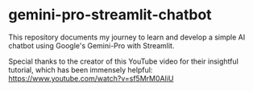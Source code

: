 # gemini-pro-streamlit-chatbot
This repository documents my journey to learn and develop a simple AI chatbot using Google's Gemini-Pro with Streamlit.

Special thanks to the creator of this YouTube video for their insightful tutorial, which has been immensely helpful: https://www.youtube.com/watch?v=sf5MrM0AIiU
